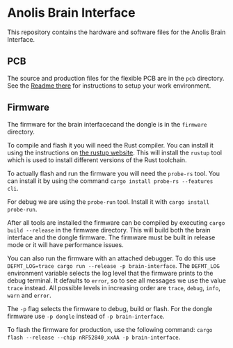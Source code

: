 # Anolis Brain Interface

This repository contains the hardware and software files for the Anolis Brain Interface.

## PCB

The source and production files for the flexible PCB are in the `pcb` directory.
See the [Readme there](pcb/README.md) for instructions to setup your work environment.

## Firmware

The firmware for the brain interfacecand the dongle is in the `firmware` directory.

To compile and flash it you will need the Rust compiler.
You can install it using the instructions on [the rustup website](https://rustup.rs/).
This will install the `rustup` tool which is used to install different versions of the Rust toolchain.

To actually flash and run the firmware you will need the `probe-rs` tool.
You can install it by using the command `cargo install probe-rs --features cli`.

For debug we are using the `probe-run` tool.
Install it with `cargo install probe-run`.

After all tools are installed the firmware can be compiled by executing `cargo build --release` in the firmware directory.
This will build both the brain interface and the dongle firmware.
The firmware must be built in release mode or it will have performance issues.

You can also run the firmware with an attached debugger.
To do this use `DEFMT_LOG=trace cargo run --release -p brain-interface`.
The `DEFMT_LOG` environment variable selects the log level that the firmware prints to the debug terminal.
It defaults to `error`, so to see all messages we use the value `trace` instead.
All possible levels in increasing order are `trace`, `debug`, `info`, `warn` and `error`.

The `-p` flag selects the firmware to debug, build or flash.
For the dongle firmware use `-p dongle` instead of `-p brain-interface`.

To flash the firmware for production, use the following command: `cargo flash --release --chip nRF52840_xxAA -p brain-interface`.
